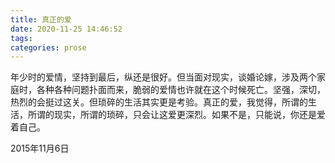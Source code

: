 ```yaml
---
title: 真正的爱
date: 2020-11-25 14:46:52
tags:
categories: prose
---
```

​		年少时的爱情，坚持到最后，纵还是很好。但当面对现实，谈婚论嫁，涉及两个家庭时，各种各种问题扑面而来，脆弱的爱情也许就在这个时候死亡。坚强，深切，热烈的会挺过这关。但琐碎的生活其实更是考验。真正的爱，我觉得，所谓的生活，所谓的现实，所谓的琐碎，只会让这爱更深烈。如果不是，只能说，你还是爱着自己。

2015年11月6日

